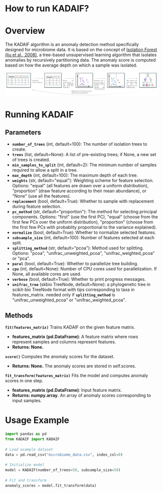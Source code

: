 # How to run KADAIF?

# Overview

The KADAIF algorithm is an anomaly detection method specifically designed for microbiome data. It is based on the concept of [Isolation Forest (liu et al., 2008)]([url](https://ieeexplore.ieee.org/abstract/document/4781136)), a tree-based unsupervised learning algorithm that isolates anomalies by recursively partitioning data.
The anomaly score is computed based on how the average depth on which a sample was isolated.

![Schematic illustration of KADAIF](KADAIF.jpg)

# Running KADAIF


## Parameters
* **`number_of_trees`** (int, default=100): The number of isolation trees to create.
* **`trees`** (list, default=None): A list of pre-existing trees; if None, a new set of trees is created.
* **`min_samples_to_split`** (int, default=2): The minimum number of samples required to allow a split in a tree.
* **`max_depth`** (int, default=100): The maximum depth of each tree.
* **`weights`** (str, default="equal"): Weighting scheme for feature selection. Options: "equal" (all features are drawn over a uniform distribution), "proportion" (draw feature according to their mean abundance), or "None" (use all the features).
* **`replacement`** (bool, default=True): Whether to sample with replacement during feature selection.
* **`pc_method`** (str, default="proportion"): The method for selecting principal components. Options: "first" (use the first PC), "equal" (choose from the first few  PCs over the uniform distribution), "proportion" (choose from the first few PCs with probablity proportional to the variance explained).
* **`normalize`** (bool, default=True): Whether to normalize selected features.
* **`subsample_size`** (int, default=100): Number of features selected at each split.
* **`splitting_method`** (str, default="pcoa"): Method used for splitting. Options: "pcoa", "unifrac_unweighted_pcoa", "unifrac_weighted_pcoa" or "pca".
* **`paral`** (bool, default=True): Whether to parallelize tree building.
* **`cpu`** (int, default=None): Number of CPU cores used for parallelization. If None, all available cores are used.
* **`verbose`** (bool, default=True): Whether to print progress messages.
* **`unifrac_tree`** (skbio TreeNode, default=None): a phylogenetic tree in scikit-bio TreeNode format with tips corresponding to taxa in features_matrix. needed only if **`splitting_method`** is "unifrac_unweighted_pcoa" or "unifrac_weighted_pcoa".

## Methods

**`fit(features_matrix)`**
Trains KADAIF on the given feature matrix.
* **features_matrix (pd.DataFrame)**: A feature matrix where rows represent samples and columns represent features.
* **Returns: None.**

**`score()`**
Computes the anomaly scores for the dataset.
* **Returns: None.** The anomaly scores are stored in self.scores.

**`fit_transform(features_matrix)`**
Fits the model and computes anomaly scores in one step.
* **features_matrix (pd.DataFrame)**: Input feature matrix.
* **Returns: numpy.array**. An array of anomaly scores corresponding to input samples.

# Usage Example

```python
import pandas as pd
from KADAIF import KADAIF

# Load example dataset
data = pd.read_csv("microbiome_data.csv", index_col=0)

# Initialize model
model = KADAIF(number_of_trees=50, subsample_size=50)

# Fit and transform
anomaly_scores = model.fit_transform(data)
```
